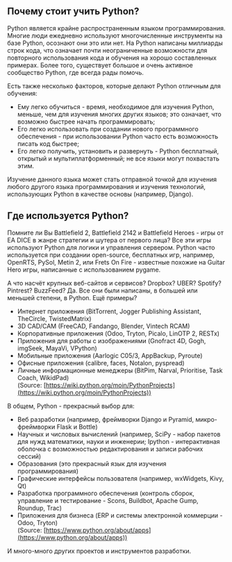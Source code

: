## Почему стоит учить Python?

Python является крайне распространенным языком программирования. Многие люди ежедневно используют многочисленные инструменты на базе Python, осознают они это или нет. На Python написаны миллиарды строк кода, что означает почти неограниченные возможности для повторного использования кода и обучения на хорошо составленных примерах. Более того, существует большое и очень активное сообщество Python, где всегда рады помочь.

Есть также несколько факторов, которые делают Python отличным для обучения:

*   Ему легко обучиться - время, необходимое для изучения Python, меньше, чем для изучения многих других языков; это означает, что возможно быстрее начать программировать;
*   Его легко использовать при создании нового программного обеспечения - при использовании Python часто есть возможность писать код быстрее;
*   Его легко получить, установить и развернуть - Python бесплатный, открытый и мультиплатформенный; не все языки могут похвастать этим.

Изучение данного языка может стать отправной точкой для изучения любого другого языка программирования и изучения технологий, использующих Python в качестве основы (например, Django).

## Где используется Python?

Помните ли Вы Battlefield 2, Battlefield 2142 и Battlefield Heroes - игры от EA DICE в жанре стратегии и шутера от первого лица? Все эти игры используют Python для логики и управления сервером. Python часто используется при создании open-source, бесплатных игр, например, OpenRTS, PySol, Metin 2, или Frets On Fire - известные похожие на Guitar Hero игры, написанные с использованием pygame.

А что насчёт крупных веб-сайтов и сервисов? Dropbox? UBER? Spotify? Pintrest? BuzzFeed? Да. Все они были написаны, в большей или меньшей степени, в Python. Ещё примеры?

* Интернет приложения (BitTorrent, Jogger Publishing Assistant, TheCircle, TwistedMatrix)
* 3D CAD/CAM (FreeCAD, Fandango, Blender, Vintech RCAM)
* Корпоративные приложения (Odoo, Tryton, Picalo, LinOTP 2, RESTx)
* Приложения для работы с изображениями (Gnofract 4D, Gogh, imgSeek, MayaVi, VPython)
* Мобильные приложения (Aarlogic C05/3, AppBackup, Pyroute)
* Офисные приложения (calibre, faces, Notalon, pyspread)
* Личные информационные менеджеры (BitPim, Narval, Prioritise, Task Coach, WikidPad)  
    (Source: [https://wiki.python.org/moin/PythonProjects](https://wiki.python.org/moin/PythonProjects))

В общем, Python - прекрасный выбор для:

* Веб разработки (например, фреймворки Django и Pyramid, микро-фреймворки Flask и Bottle)
* Научных и числовых вычислений (например, SciPy - набор пакетов для нужд математики, науки и инженерии; Ipython - интерактивная оболочка с возможностью редактирования и записи рабочих сессий)
* Образования (это прекрасный язык для изучения программирования)
* Графические интерфейсы пользователя (например, wxWidgets, Kivy, Qt)
* Разработка программного обеспечения (контроль сборок, управление и тестирование - Scons, Buildbot, Apache Gump, Roundup, Trac)
* Приложения для бизнеса (ERP и системы электронной коммерции - Odoo, Tryton)  
    (Source: [https://www.python.org/about/apps](https://www.python.org/about/apps))

И много-много других проектов и инструментов разработки.